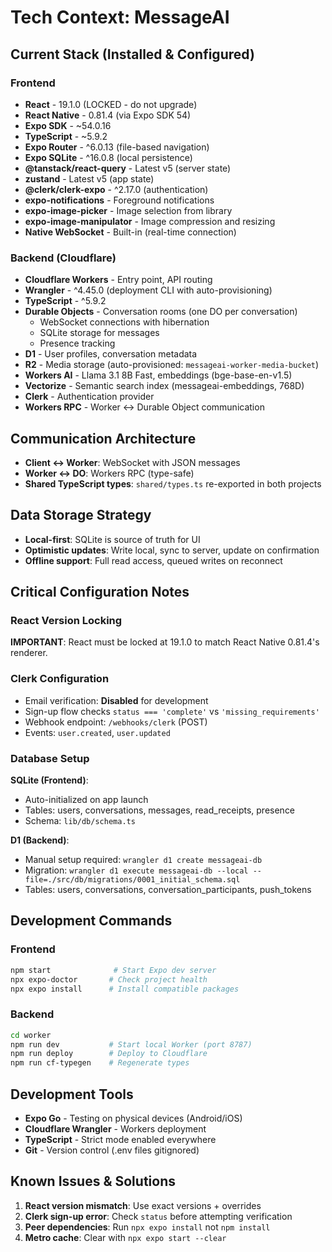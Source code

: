 # Tech Context: MessageAI

## Current Stack (Installed & Configured)

### Frontend
- **React** - 19.1.0 (LOCKED - do not upgrade)
- **React Native** - 0.81.4 (via Expo SDK 54)
- **Expo SDK** - ~54.0.16
- **TypeScript** - ~5.9.2
- **Expo Router** - ^6.0.13 (file-based navigation)
- **Expo SQLite** - ^16.0.8 (local persistence)
- **@tanstack/react-query** - Latest v5 (server state)
- **zustand** - Latest v5 (app state)
- **@clerk/clerk-expo** - ^2.17.0 (authentication)
- **expo-notifications** - Foreground notifications
- **expo-image-picker** - Image selection from library
- **expo-image-manipulator** - Image compression and resizing
- **Native WebSocket** - Built-in (real-time connection)

### Backend (Cloudflare)
- **Cloudflare Workers** - Entry point, API routing
- **Wrangler** - ^4.45.0 (deployment CLI with auto-provisioning)
- **TypeScript** - ^5.9.2
- **Durable Objects** - Conversation rooms (one DO per conversation)
  - WebSocket connections with hibernation
  - SQLite storage for messages
  - Presence tracking
- **D1** - User profiles, conversation metadata
- **R2** - Media storage (auto-provisioned: `messageai-worker-media-bucket`)
- **Workers AI** - Llama 3.1 8B Fast, embeddings (bge-base-en-v1.5)
- **Vectorize** - Semantic search index (messageai-embeddings, 768D)
- **Clerk** - Authentication provider
- **Workers RPC** - Worker ↔ Durable Object communication

## Communication Architecture
- **Client ↔ Worker**: WebSocket with JSON messages
- **Worker ↔ DO**: Workers RPC (type-safe)
- **Shared TypeScript types**: `shared/types.ts` re-exported in both projects

## Data Storage Strategy
- **Local-first**: SQLite is source of truth for UI
- **Optimistic updates**: Write local, sync to server, update on confirmation
- **Offline support**: Full read access, queued writes on reconnect

## Critical Configuration Notes

### React Version Locking
**IMPORTANT**: React must be locked at 19.1.0 to match React Native 0.81.4's renderer.

### Clerk Configuration
- Email verification: **Disabled** for development
- Sign-up flow checks `status === 'complete'` vs `'missing_requirements'`
- Webhook endpoint: `/webhooks/clerk` (POST)
- Events: `user.created`, `user.updated`

### Database Setup
**SQLite (Frontend)**:
- Auto-initialized on app launch
- Tables: users, conversations, messages, read_receipts, presence
- Schema: `lib/db/schema.ts`

**D1 (Backend)**:
- Manual setup required: `wrangler d1 create messageai-db`
- Migration: `wrangler d1 execute messageai-db --local --file=./src/db/migrations/0001_initial_schema.sql`
- Tables: users, conversations, conversation_participants, push_tokens

## Development Commands

### Frontend
```bash
npm start              # Start Expo dev server
npx expo-doctor       # Check project health
npx expo install      # Install compatible packages
```

### Backend
```bash
cd worker
npm run dev           # Start local Worker (port 8787)
npm run deploy        # Deploy to Cloudflare
npm run cf-typegen    # Regenerate types
```

## Development Tools
- **Expo Go** - Testing on physical devices (Android/iOS)
- **Cloudflare Wrangler** - Workers deployment
- **TypeScript** - Strict mode enabled everywhere
- **Git** - Version control (.env files gitignored)

## Known Issues & Solutions
1. **React version mismatch**: Use exact versions + overrides
2. **Clerk sign-up error**: Check `status` before attempting verification
3. **Peer dependencies**: Run `npx expo install` not `npm install`
4. **Metro cache**: Clear with `npx expo start --clear`
